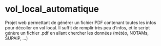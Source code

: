 # vol_local_automatique
Projet web permettant de générer un fichier PDF contenant toutes les infos pour décoller en vol local. Il suffit de remplir très peu d'infos, et le script génère un fichier .pdf en allant chercher les données (météo, NOTAMs, SUPAIP, ...)
